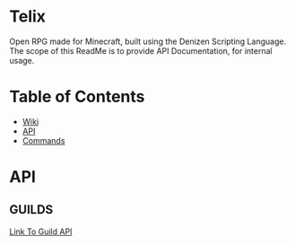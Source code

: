 
# Telix
Open RPG made for Minecraft, built using the Denizen Scripting Language.
The scope of this ReadMe is to provide API Documentation, for internal usage.

# Table of Contents
* [Wiki](https://github.com/AuroraInteractive/Telix/wiki)
* [API](#api)
* [Commands](#commands)


# API
## GUILDS
[Link To Guild API](readme/api/guilds.md)
